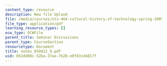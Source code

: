 ```yaml
---
content_type: resource
description: New file Uplaod
file: /media/courses/sts-464-cultural-history-of-technology-spring-2005/052dd88c52ba37aa7b20e0f83cd4817f_notes_050412_9.pdf
file_type: application/pdf
learning_resource_types: []
ocw_type: OCWFile
parent_title: Seminar Discussions
parent_type: CourseSection
resourcetype: Document
title: notes_050412_9.pdf
uid: 052dd88c-52ba-37aa-7b20-e0f83cd4817f
---
```

